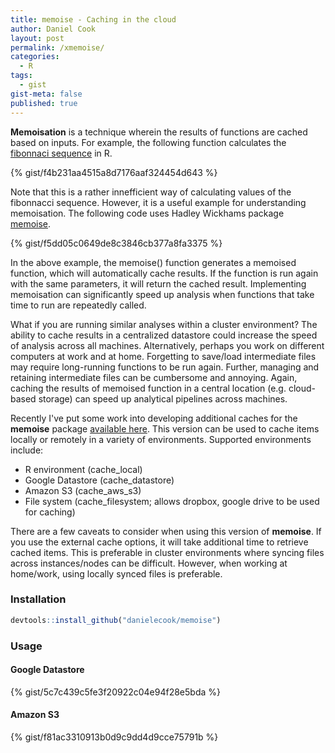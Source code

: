 ```yaml
---
title: memoise - Caching in the cloud
author: Daniel Cook
layout: post
permalink: /xmemoise/
categories:
  - R
tags:
  - gist
gist-meta: false
published: true
---
```


__Memoisation__ is a technique wherein the results of functions are cached based on inputs. For example, the following function calculates the [fibonnaci sequence](https://en.wikipedia.org/wiki/Fibonnacci_sequence) in R.

{% gist/f4b231aa4515a8d7176aaf324454d643 %}

Note that this is a rather innefficient way of calculating values of the fibonnacci sequence. However, it is a useful example for understanding memoisation. The following code uses Hadley Wickhams package [memoise](https://github.com/hadley/memoise).

{% gist/f5dd05c0649de8c3846cb377a8fa3375 %}

In the above example, the memoise() function generates a memoised function, which will automatically cache results. If the function is run again with the same parameters, it will return the cached result. Implementing memoisation can significantly speed up analysis when functions that take time to run are repeatedly called.

What if you are running similar analyses within a cluster environment? The ability to cache results in a centralized datastore could increase the speed of analysis across all machines. Alternatively, perhaps you work on different computers at work and at home. Forgetting to save/load intermediate files may require long-running functions to be run again. Further, managing and retaining intermediate files can be cumbersome and annoying. Again, caching the results of memoised function in a central location (e.g. cloud-based storage) can speed up analytical pipelines across machines.

Recently I've put some work into developing additional caches for the __memoise__ package  [available here](https://github.com/danielecook/memoise). This version can be used to cache items locally or remotely in a variety of environments. Supported environments include:

* R environment (cache_local)
* Google Datastore (cache_datastore)
* Amazon S3 (cache_aws_s3)
* File system (cache_filesystem; allows dropbox, google drive to be used for caching)

There are a few caveats to consider when using this version of __memoise__. If you use the external cache options, it will take additional time to retrieve cached items. This is preferable in cluster environments where syncing files across instances/nodes can be difficult. However, when working at home/work, using locally synced files is preferable.

### Installation

```R
devtools::install_github("danielecook/memoise")
```

### Usage

#### Google Datastore

{% gist/5c7c439c5fe3f20922c04e94f28e5bda %}

#### Amazon S3

{% gist/f81ac3310913b0d9c9dd4d9cce75791b %}
